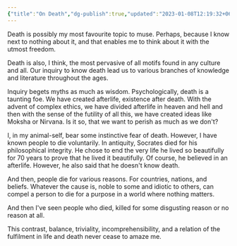 ```yaml
---
{"title":"On Death","dg-publish":true,"updated":"2023-01-08T12:19:32+06:00","created":"2021-10-16T21:38:35+06:00","tags":["death"],"permalink":"/personal/musings/on-death/","dgPassFrontmatter":true}
---
```


Death is possibly my most favourite topic to muse. Perhaps, because I know next to nothing about it, and that enables me to think about it with the utmost freedom.

Death is also, I think, the most pervasive of all motifs found in any culture and all. Our inquiry to know death lead us to various branches of knowledge and literature throughout the ages.

Inquiry begets myths as much as wisdom. Psychologically, death is a taunting foe. We have created afterlife, existence after death. With the advent of complex ethics, we have divided afterlife in heaven and hell and then with the sense of the futility of all this, we have created ideas like Moksha or Nirvana. Is it so, that we want to perish as much as we don't?

I, in my animal-self, bear some instinctive fear of death. However, I have known people to die voluntarily. In antiquity, Socrates died for his philosophical integrity. He chose to end the very life he lived so beautifully for 70 years to prove that he lived it beautifully. Of course, he believed in an afterlife. However, he also said that he doesn't know death.

And then, people die for various reasons. For countries, nations, and beliefs. Whatever the cause is, noble to some and idiotic to others, can compel a person to die for a purpose in a world where nothing matters.

And then I've seen people who died, killed for some disgusting reason or no reason at all.

This contrast, balance, triviality, incomprehensibility, and a relation of the fulfilment in life and death never cease to amaze me.